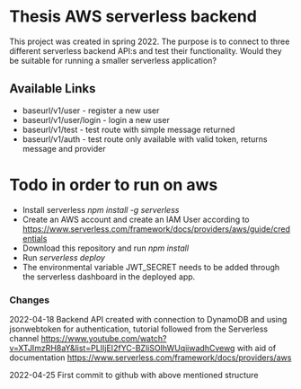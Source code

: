 # Thesis AWS serverless backend

This project was created in spring 2022. The purpose is to connect to
three different serverless backend API:s and test their functionality. Would they
be suitable for running a smaller serverless application?

## Available Links
- baseurl/v1/user - register a new user
- baseurl/v1/user/login - login a new user
- baseurl/v1/test - test route with simple message returned
- baseurl/v1/auth - test route only available with valid token, returns message and provider

# Todo in order to run on aws

- Install serverless *npm install -g serverless*
- Create an AWS account and create an IAM User according to https://www.serverless.com/framework/docs/providers/aws/guide/credentials
- Download this repository and run *npm install*
- Run *serverless deploy*
- The environmental variable JWT_SECRET needs to be added through the serverless dashboard in the deployed app.


### Changes
2022-04-18 Backend API created with connection to DynamoDB and using jsonwebtoken for authentication,
tutorial followed from the Serverless channel https://www.youtube.com/watch?v=XTJImzRH8aY&list=PLIIjEI2fYC-BZliSOIhWUqiiwadhCvewg with aid of documentation https://www.serverless.com/framework/docs/providers/aws

2022-04-25 First commit to github with above mentioned structure
